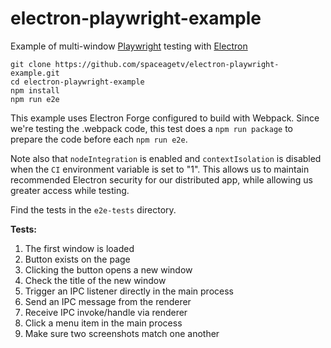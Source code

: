 # electron-playwright-example

Example of multi-window [Playwright](https://playwright.dev) testing with [Electron](https://www.electronjs.org)

```shell
git clone https://github.com/spaceagetv/electron-playwright-example.git
cd electron-playwright-example
npm install
npm run e2e
```

This example uses Electron Forge configured to build with Webpack. Since we're testing the .webpack code, this test does a `npm run package` to prepare the code before each `npm run e2e`.

Note also that `nodeIntegration` is enabled and `contextIsolation` is disabled when the `CI` environment variable is set to "1". This allows us to maintain recommended Electron security for our distributed app, while allowing us greater access while testing.

Find the tests in the `e2e-tests` directory.

**Tests:**

1. The first window is loaded
2. Button exists on the page
3. Clicking the button opens a new window
4. Check the title of the new window
5. Trigger an IPC listener directly in the main process
6. Send an IPC message from the renderer
7. Receive IPC invoke/handle via renderer
8. Click a menu item in the main process
9. Make sure two screenshots match one another

